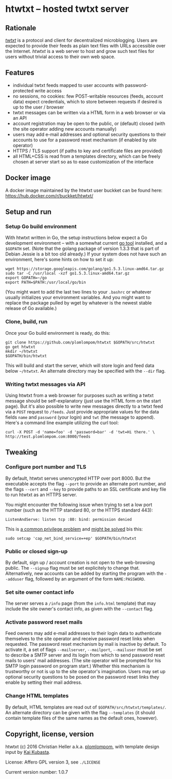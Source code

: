 # htwtxt – hosted twtxt server

## Rationale

[*twtxt*](https://github.com/buckket/twtxt) is a protocol and client for
decentralized microblogging. Users are expected to provide their feeds as plain
text files with URLs accessible over the Internet. *htwtxt* is a web server to
host and grow such text files for users without trivial access to their own web
space.

## Features

- individual twtxt feeds mapped to user accounts with password-protected write
  access
- no sessions, no cookies: few POST-writable resources (feeds, account data)
  expect credentials, which to store between requests if desired is up to the
  user / browser
- twtxt messages can be written via a HTML form in a web browser or via an API
- account registration may be open to the public, or (default) closed (with the
  site operator adding new accounts manually)
- users may add e-mail addresses and optional security questions to their
  accounts to use for a password reset mechanism (if enabled by site operator)
- HTTPS / TLS support (if paths to key and certificate files are provided)
- all HTML+CSS is read from a templates directory, which can be freely chosen at
  server start so as to ease customization of the interface
 
## Docker image

A docker image maintained by the htwtxt user buckket can be found here:
<https://hub.docker.com/r/buckket/htwtxt/>

## Setup and run

### Setup Go build environment

With htwtxt written in Go, the setup instructions below expect a Go development
environment – with a somewhat current [go tool](https://golang.org/cmd/go/)
installed, and a `$GOPATH` set. (Note that the golang package of version 1.3.3
that is part of Debian Jessie is a bit too old already.) If your system does not
have such an environment, here's some hints on how to set it up:

    wget https://storage.googleapis.com/golang/go1.5.3.linux-amd64.tar.gz
    sudo tar -C /usr/local -xzf go1.5.3.linux-amd64.tar.gz
    export GOPATH=~/go
    export PATH=$PATH:/usr/local/go/bin

(You might want to add the last two lines to your `.bashrc` or whatever usually
initializes your environment variables. And you might want to replace the
package pulled by wget by whatever is the newest stable release of Go
available.)

### Clone, build, run

Once your Go build environment is ready, do this:

    git clone https://github.com/plomlompom/htwtxt $GOPATH/src/htwtxt
    go get htwtxt
    mkdir ~/htwtxt
    $GOPATH/bin/htwtxt

This will build and start the server, which will store login and feed data below
`~/htwtxt`. An alternate directory may be specified with the `--dir` flag.

### Writing twtxt messages via API

Using htwtxt from a web browser for purposes such as writing a twtxt message
should be self-explanatory (just use the HTML form on the start page). But it's
also possible to write new messages directly to a twtxt feed via a `POST`
request to `/feeds`. Just provide appropriate values for the data fields `name`
and `password` (your login) and `twt` (the message to append). Here's a command
line example utilizing the curl tool:

    curl -X POST -d 'name=foo' -d 'password=bar' -d 'twt=Hi there.' \
    http://test.plomlompom.com:8000/feeds

## Tweaking

### Configure port number and TLS

By default, htwtxt serves unencrypted HTTP over port 8000. But the executable
accepts the flag `--port` to provide an alternate port number, and the flags
`--cert` and `--key` to provide paths to an SSL certificate and key file to run
htwtxt as an HTTPS server.

You might encounter the following issue when trying to set a low port number
(such as the HTTP standard 80, or the HTTPS standard 443):

    ListenAndServe: listen tcp :80: bind: permission denied

This is [a common privilege problem](http://stackoverflow.com/q/413807) and
[might be solved](http://stackoverflow.com/a/414258) bis this:

    sudo setcap 'cap_net_bind_service=+ep' $GOPATH/bin/htwtxt

### Public or closed sign-up

By default, sign up / account creation is not open to the web-browsing public.
The `--signup` flag must be set explicitely to change that. Alternatively, new
accounts can be added by starting the program with the `--adduser` flag,
followed by an argument of the form `NAME:PASSWORD`.

### Set site owner contact info

The server serves a `/info` page (from the `info.html` template) that may
include the site owner's contact info, as given with the `--contact` flag.

### Activate password reset mails

Feed owners may add e-mail addresses to their login data to authenticate
themselves to the site operator and receive password reset links when requested.
The password reset mechanism by mail is inactive by default. To activate it, a
set of flags `--mailserver`, `--mailport`, `--mailuser` must be set to describe
a SMTP server and its login from which to send password reset mails to users'
mail addresses. (The site operator will be prompted for his SMTP login password
on program start.) Whether this mechanism is trustworthy or not is up to the
site operator's imagination. Users may set up optional security questions to be
posed on the password reset links they enable by setting their mail address.

### Change HTML templates

By default, HTML templates are read out of `$GOPATH/src/htwtxt/templates/`. An
alternate directory can be given with the flag `--templates` (it should contain
template files of the same names as the default ones, however).

## Copyright, license, version

htwtxt (c) 2016 Christian Heller a.k.a. [plomlompom](http://www.plomlompom.de),
with template design input by [Kai Kubasta](http://kaikubasta.de).

License: Affero GPL version 3, see `./LICENSE`

Current version number: 1.0.7
